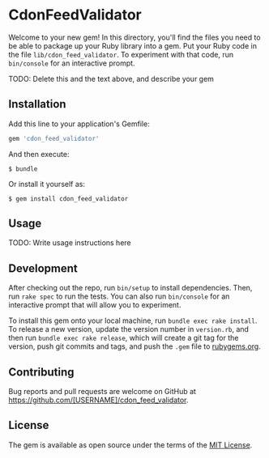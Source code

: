 # CdonFeedValidator

Welcome to your new gem! In this directory, you'll find the files you need to be able to package up your Ruby library into a gem. Put your Ruby code in the file `lib/cdon_feed_validator`. To experiment with that code, run `bin/console` for an interactive prompt.

TODO: Delete this and the text above, and describe your gem

## Installation

Add this line to your application's Gemfile:

```ruby
gem 'cdon_feed_validator'
```

And then execute:

    $ bundle

Or install it yourself as:

    $ gem install cdon_feed_validator

## Usage

TODO: Write usage instructions here

## Development

After checking out the repo, run `bin/setup` to install dependencies. Then, run `rake spec` to run the tests. You can also run `bin/console` for an interactive prompt that will allow you to experiment.

To install this gem onto your local machine, run `bundle exec rake install`. To release a new version, update the version number in `version.rb`, and then run `bundle exec rake release`, which will create a git tag for the version, push git commits and tags, and push the `.gem` file to [rubygems.org](https://rubygems.org).

## Contributing

Bug reports and pull requests are welcome on GitHub at https://github.com/[USERNAME]/cdon_feed_validator.

## License

The gem is available as open source under the terms of the [MIT License](https://opensource.org/licenses/MIT).
